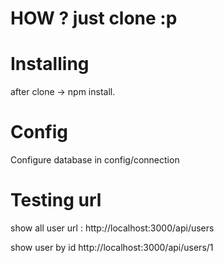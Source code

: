 # HOW ? just clone :p


# Installing
after clone -> npm install.

# Config
Configure database in config/connection

# Testing url
show all user url : http://localhost:3000/api/users

show user by id http://localhost:3000/api/users/1

